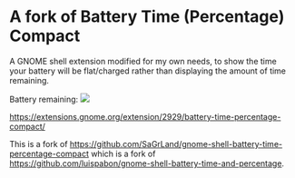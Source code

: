 # A fork of Battery Time (Percentage) Compact

A GNOME shell extension modified for my own needs, to show the time your battery will be flat/charged rather than displaying the amount of time remaining.

Battery remaining: <img src="https://raw.githubusercontent.com/SaGrLand/gnome-shell-battery-time-and-percentage/master/battery_remaining.png">

https://extensions.gnome.org/extension/2929/battery-time-percentage-compact/

This is a fork of https://github.com/SaGrLand/gnome-shell-battery-time-percentage-compact which is a fork of https://github.com/luispabon/gnome-shell-battery-time-and-percentage.
